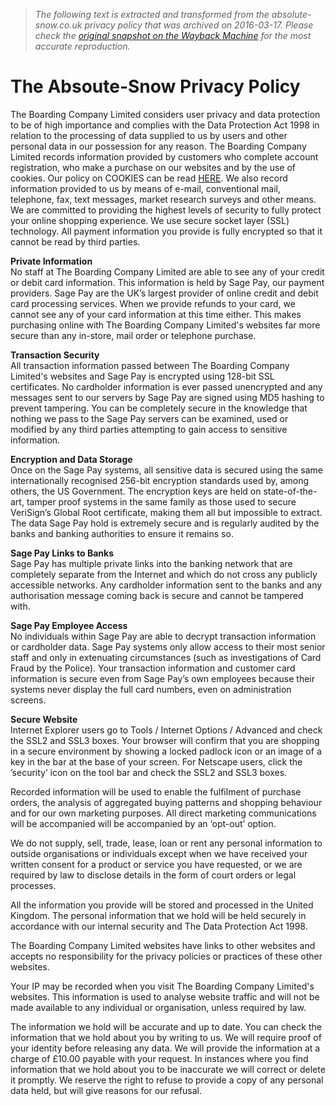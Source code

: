 > *The following text is extracted and transformed from the absolute-snow.co.uk privacy policy that was archived on 2016-03-17. Please check the [original snapshot on the Wayback Machine](https://web.archive.org/web/20160317214628id_/https%3A//www.absolute-snow.co.uk/services/privacy-security) for the most accurate reproduction.*

# The Absoute-Snow Privacy Policy

The Boarding Company Limited considers user privacy and data protection to be of high importance and complies with the Data Protection Act 1998 in relation to the processing of data supplied to us by users and other personal data in our possession for any reason. The Boarding Company Limited records information provided by customers who complete account registration, who make a purchase on our websites and by the use of cookies. Our policy on COOKIES can be read [HERE](https://web.archive.org/services/cookies). We also record information provided to us by means of e-mail, conventional mail, telephone, fax, text messages, market research surveys and other means. We are committed to providing the highest levels of security to fully protect your online shopping experience. We use secure socket layer (SSL) technology. All payment information you provide is fully encrypted so that it cannot be read by third parties.

**Private Information**  
No staff at The Boarding Company Limited are able to see any of your credit or debit card information. This information is held by Sage Pay, our payment providers. Sage Pay are the UK’s largest provider of online credit and debit card processing services. When we provide refunds to your card, we cannot see any of your card information at this time either. This makes purchasing online with The Boarding Company Limited's websites far more secure than any in-store, mail order or telephone purchase.

**Transaction Security**  
All transaction information passed between The Boarding Company Limited's websites and Sage Pay is encrypted using 128-bit SSL certificates. No cardholder information is ever passed unencrypted and any messages sent to our servers by Sage Pay are signed using MD5 hashing to prevent tampering. You can be completely secure in the knowledge that nothing we pass to the Sage Pay servers can be examined, used or modified by any third parties attempting to gain access to sensitive information.

**Encryption and Data Storage**  
Once on the Sage Pay systems, all sensitive data is secured using the same internationally recognised 256-bit encryption standards used by, among others, the US Government. The encryption keys are held on state-of-the-art, tamper proof systems in the same family as those used to secure VeriSign’s Global Root certificate, making them all but impossible to extract. The data Sage Pay hold is extremely secure and is regularly audited by the banks and banking authorities to ensure it remains so.

**Sage Pay Links to Banks**  
Sage Pay has multiple private links into the banking network that are completely separate from the Internet and which do not cross any publicly accessible networks. Any cardholder information sent to the banks and any authorisation message coming back is secure and cannot be tampered with.

**Sage Pay Employee Access**  
No individuals within Sage Pay are able to decrypt transaction information or cardholder data. Sage Pay systems only allow access to their most senior staff and only in extenuating circumstances (such as investigations of Card Fraud by the Police). Your transaction information and customer card information is secure even from Sage Pay’s own employees because their systems never display the full card numbers, even on administration screens.

**Secure Website**  
Internet Explorer users go to Tools / Internet Options / Advanced and check the SSL2 and SSL3 boxes. Your browser will confirm that you are shopping in a secure environment by showing a locked padlock icon or an image of a key in the bar at the base of your screen. For Netscape users, click the ’security’ icon on the tool bar and check the SSL2 and SSL3 boxes.

Recorded information will be used to enable the fulfilment of purchase orders, the analysis of aggregated buying patterns and shopping behaviour and for our own marketing purposes. All direct marketing communications will be accompanied will be accompanied by an ‘opt-out’ option.

We do not supply, sell, trade, lease, loan or rent any personal information to outside organisations or individuals except when we have received your written consent for a product or service you have requested, or we are required by law to disclose details in the form of court orders or legal processes.

All the information you provide will be stored and processed in the United Kingdom. The personal information that we hold will be held securely in accordance with our internal security and The Data Protection Act 1998.

The Boarding Company Limited websites have links to other websites and accepts no responsibility for the privacy policies or practices of these other websites.

Your IP may be recorded when you visit The Boarding Company Limited's websites. This information is used to analyse website traffic and will not be made available to any individual or organisation, unless required by law.

The information we hold will be accurate and up to date. You can check the information that we hold about you by writing to us. We will require proof of your identity before releasing any data. We will provide the information at a charge of £10.00 payable with your request. In instances where you find information that we hold about you to be inaccurate we will correct or delete it promptly. We reserve the right to refuse to provide a copy of any personal data held, but will give reasons for our refusal.

